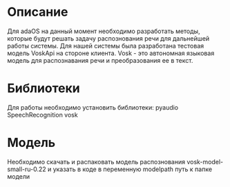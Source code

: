 # Описание
Для adaOS на данный момент необходимо разработать методы, которые будут решать задачу распознования речи для дальнейшей работы системы.
Для нашей системы была разработана тестовая модель VoskApi на стороне клиента. Vosk - это автономная языковая модель для распознавания речи и преобразования ее в текст.

# Библиотеки
Для работы необходимо установить библиотеки:
    pyaudio
    SpeechRecognition
    vosk
    
# Модель
Необходимо скачать и распаковать модель распознования vosk-model-small-ru-0.22 и указать в коде в переменную modelpath путь к папке модели

